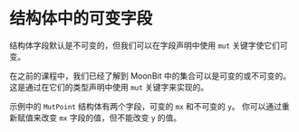 # 结构体中的可变字段

结构体字段默认是不可变的，但我们可以在字段声明中使用 `mut` 关键字使它们可变。

在之前的课程中，我们已经了解到 MoonBit 中的集合可以是可变的或不可变的。这是通过在它们的类型声明中使用 `mut` 关键字来实现的。

示例中的 `MutPoint` 结构体有两个字段，可变的 `mx` 和不可变的 `y`。
你可以通过重新赋值来改变 `mx` 字段的值，但不能改变 `y` 的值。
